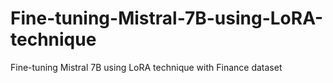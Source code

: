 # Fine-tuning-Mistral-7B-using-LoRA-technique
Fine-tuning Mistral 7B using LoRA technique with Finance dataset
